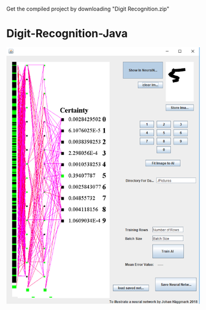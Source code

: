 Get the compiled project by downloading "Digit Recognition.zip"
# Digit-Recognition-Java
![](app.png)
